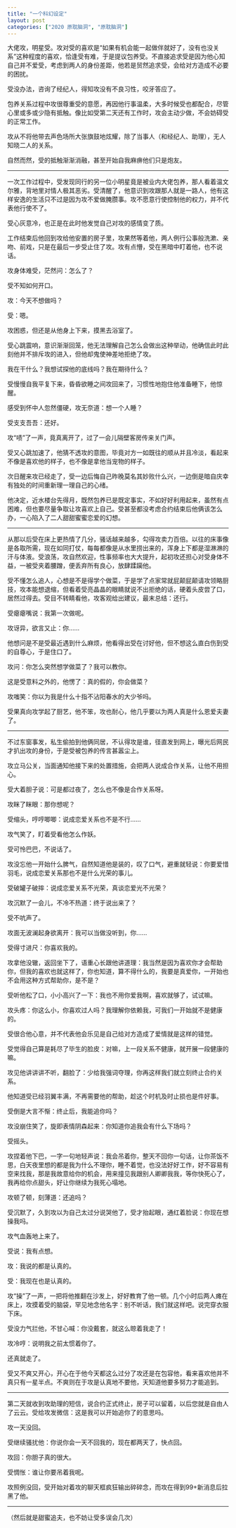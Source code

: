 ```yaml
---
title: "一个科幻设定"
layout: post
categories: ["2020 原耽脑洞", "原耽脑洞"]
---
```

大佬攻，明星受。攻对受的喜欢是“如果有机会能一起做伴就好了，没有也没关系”这种程度的喜欢，恰逢受有难，于是提议包养受。不直接追求受是因为他心知自己并不爱受，考虑到两人的身份差距，他若是贸然追求受，会给对方造成不必要的困扰。

受没办法，咨询了经纪人，得知攻没有不良习性，咬牙答应了。

包养关系过程中攻很尊重受的意愿，再因他行事温柔，大多时候受也都配合，尽管心里或多或少隐有抵触。像比如受第二天还有工作时，攻会主动少做，不会妨碍受的正常工作。

攻从不将他带去声色场所大张旗鼓地炫耀，除了当事人（和经纪人、助理），无人知晓二人的关系。

自然而然，受的抵触渐渐消融，甚至开始自我麻痹他们只是炮友。

<hr>

一次工作过程中，受发现同行的另一位小明星竟是被业内大佬包养，那人看着温文尔雅，背地里对情人极其恶劣。受清醒了，他意识到攻跟那人就是一路人，他有这样安逸的生活只不过是因为攻不爱做腌臜事。攻不愿意行使控制他的权力，并不代表他行使不了。

受心灰意冷，也正是在此时他发觉自己对攻的感情变了质。

工作结束后他回到攻给他安置的房子里，攻果然等着他，两人例行公事般洗漱、亲吻、前戏，只是在最后一步受止住了攻。攻有点懵，受在黑暗中盯着他，也不说话。

攻身体难受，茫然问：怎么了？

受不知如何开口。

攻：今天不想做吗？

受：嗯。

攻困惑，但还是从他身上下来，摸黑去浴室了。

受心跳震响，意识渐渐回笼，他无法理解自己怎么会做出这种举动，他确信此时此刻他并不排斥攻的进入，但他却鬼使神差地拒绝了攻。

我在干什么？我想试探他的底线吗？我在期待什么？

受慢慢自我平复下来，昏昏欲睡之间攻回来了，习惯性地抱住他准备睡下，他惊醒。

感受到怀中人忽然僵硬，攻无奈道：想一个人睡？

受支支吾吾：还好。

攻“啧”了一声，竟真离开了，过了一会儿隔壁客房传来关门声。

受又心跳加速了，他猜不透攻的意图，毕竟对方一如既往的顺从并且冷淡，看起来不像是喜欢他的样子，也不像是拿他当宠物的样子。

次日醒来攻已经走了，受一边后悔自己昨晚莫名其妙败什么兴，一边倒是暗自庆幸有独处的时间重新理一理自己的心绪。

他决定，近水楼台先得月，既然包养已是既定事实，不如好好利用起来，虽然有点困难，但也要尽量争取让攻喜欢上自己。受甚至都没考虑合约结束后他俩该怎么办，一心陷入了二人甜甜蜜蜜恋爱的幻想。

<hr>

从那以后受在床上更热情了几分，骚话越来越多，勾得攻卖力百倍。以往的床事像是各取所需，现在如同打仗，每每都像是从水里捞出来的，浑身上下都是湿淋淋的汗与体液。受浪荡，攻自然欢迎，性事频率也大大提升，起初攻还担心对受身体不益，一被受夹着腰蹭，便丢弃所有良心，放肆蹂躏他。

受不懂怎么追人，心想是不是得学个做菜，于是学了点家常就屁颠屁颠请攻领略厨技，攻本能想退缩，但看着受亮晶晶的眼睛就说不出拒绝的话，硬着头皮尝了口，居然过得去。受目不转睛看他，攻客观给出建议，最末总结：还行。

受瘪瘪嘴说：我第一次做呢。

攻讶异，欲言又止：你……

他想问是不是受最近遇到什么麻烦，他看得出受在讨好他，但不想这么直白伤到受的自尊心，于是住口了。

攻问：你怎么突然想学做菜了？我可以教你。

这是受意料之外的，他愣了：真的假的，你会做菜？

攻嗤笑：你以为我是什么十指不沾阳春水的大少爷吗。

受果真向攻学起了厨艺，他不笨，攻也耐心，他几乎要以为两人真是什么恩爱夫妻了。

<hr>

不过东窗事发，私生偷拍到他俩同居，不认得攻是谁，径直发到网上，曝光后网民才扒出攻的身份，于是受被包养的传言甚嚣尘上。

攻立马公关，当面通知他接下来的处置措施，会把两人说成合作关系，让他不用担心。

受大着胆子说：可是都过夜了，怎么也不像是合作关系呀。

攻眯了眯眼：那你想呢？

受缩头，哼哼唧唧：说成恋爱关系也不是不行……

攻气笑了，盯着受看他怎么作妖。

受可怜巴巴，不说话了。

攻没忘他一开始什么脾气，自然知道他是装的，叹了口气，避重就轻说：你要爱惜羽毛，说成恋爱关系那也不是什么光荣的事儿。

受破罐子破摔：说成恋爱关系不光荣，真谈恋爱光不光荣？

攻沉默了一会儿，不冷不热道：终于说出来了？

受不吭声了。

攻面无波澜起身欲离开：我可以当做没听到，你……

受得寸进尺：你喜欢我的。

攻拿他没辙，返回坐下了，语重心长跟他讲道理：我当然是因为喜欢你才会帮助你，但我的喜欢也就这样了，你也知道，算不得什么的，我要是真爱你，一开始也不会用这种方式帮助你，是不是？

受听他松了口，小小高兴了一下：我也不用你爱我啊，喜欢就够了，试试嘛。

攻头疼：你这么小，你喜欢过人吗？我理解你依赖我，可我们一开始就不是健康的。

受很合他心意，并不代表他会乐见是自己给对方造成了爱情就是这样的错觉。

受觉得自己算是耗尽了毕生的脸皮：对嘛，上一段关系不健康，就开展一段健康的嘛。

攻见他讲讲讲不听，翻脸了：少给我强词夺理，你再这样我们就立刻终止合约关系。

他知道受已经羽翼丰满，不再需要他的帮助，趁这个时机及时止损也是件好事。

受倒是大言不惭：终止后，我能追你吗？

攻没崩住笑了，旋即表情阴森起来：你知道你追我会有什么下场吗？

受摇头。

攻捏着他下巴，一字一句地轻声说：我会吊着你，整天不回你一句话，让你茶饭不思，白天夜里想的都是我为什么不理你，睡不着觉，也没法好好工作，好不容易有空来找我，那是我故意给你的机会，用来撞见我跟别人卿卿我我，等你快死心了，我再给你点甜头，好让你继续为我死心塌地。

攻顿了顿，刻薄道：还追吗？

受沉默了，久到攻以为自己太过分说哭他了，受才抬起眼，通红着脸说：你现在想操我吗。

攻气血轰地上来了。

受说：我有点想。

攻：我说的都是认真的。

受：我现在也是认真的。

攻“操”了一声，一把将他推翻在沙发上，好好教育了他一顿。几个小时后两人瘫在床上，攻摸着受的脑袋，罕见地念他名字：别不听话，我们就这样吧。说完穿衣服下床。

受没力气拦他，不甘心喊：你没戴套，就这么晾着我走了！

攻冷哼：说明我之前太惯着你了。

还真就走了。

受又不爽又开心，开心在于他今天都这么过分了攻还是在包容他，看来喜欢他并不真只有一星半点。不爽则在于攻是认真地不要他，天知道他要多努力才能追到。

<hr>

第二天就收到攻助理的短信，说合约正式终止，房子可以留着，以后您就是自由人了云云。受给攻发微信：这是我可以开始追你了的意思吗。

攻一天没回。

受继续骚扰他：你说你会一天不回我的，现在都两天了，快点回。

攻回：你胆子真的很大。

受惆怅：谁让你要吊着我呢。

攻照例没回，受开始对着攻的聊天框疯狂输出碎碎念，而攻在得到99+新消息后拉黑了他。

<hr>

（然后就是甜蜜追夫，也不妨让受多误会几次）
